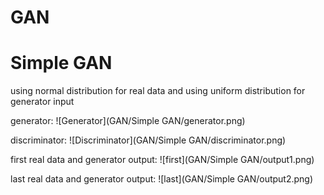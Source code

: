 # GAN

# Simple GAN
using normal distribution for real data and using uniform distribution for generator input

generator:
![Generator](GAN/Simple GAN/generator.png)

discriminator:
![Discriminator](GAN/Simple GAN/discriminator.png)

first real data and generator output:
![first](GAN/Simple GAN/output1.png)

last real data and generator output:
![last](GAN/Simple GAN/output2.png)
